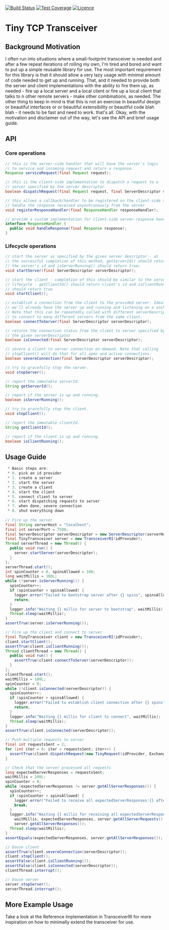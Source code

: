 [![Build Status](https://img.shields.io/travis/gsharma/tiny-transceiver/master.svg)](https://travis-ci.org/gsharma/tiny-transceiver)
[![Test Coverage](https://img.shields.io/codecov/c/github/gsharma/tiny-transceiver/master.svg)](https://codecov.io/github/gsharma/tiny-transceiver?branch=master)
[![Licence](https://img.shields.io/hexpm/l/plug.svg)](https://github.com/gsharma/tiny-transceiver/blob/master/LICENSE)

# Tiny TCP Transceiver

## Background Motivation
I often run into situations where a small-footprint transceiver is needed and after a few repeat iterations of rolling my own, I'm tired and bored and want to put up a simple reusable library for use. The most important requirement for this library is that it should allow a very lazy usage with minimal amount of code needed to get up and running. That, and it needed to provide both the server and client implementations with the ability to fire them up, as needed - fire up a local server and a local client or fire up a local client that talks to n other remote servers - make other combinations, as needed. The other thing to keep in mind is that this is not an exercise in beautiful design or beautiful interfaces or or beautiful extensibility or beautiful code blah blah - it needs to be fast and need to work. that's all. Okay, with the motivation and disclaimer out of the way, let's see the API and brief usage guide. 


## API
 
### Core operations
```java
// this is the server-side handler that will have the server's logic
// to service and incoming request and return a response.
Response serviceRequest(final Request request);

// this is the client-side implementation to dispatch a request to a
// server specified by the server descriptor
boolean dispatchRequest(final Request request, final ServerDescriptor server);

// this allows a callback/handler to be registered on the client-side to
// handle the response received asynchronously from the server
void registerResponseHandler(final ResponseHandler responseHandler);

// provide a custom implementation for client-side server-response handling
interface ResponseHandler {
  public void handleResponse(final Response response);
}
```

### Lifecycle operations
```java
// start the server as specified by the given server descriptor - at
// the successful completion of this method, getServerId() should return 
// the server's id and isServerRunning() should return true;
void startServer(final ServerDescriptor serverDescriptor);

// start the client - completion of this should be similar to the server
// lifecycle - getClientId() should return client's id and isClientRunning()
// should return true
void startClient();

// establish a connection from the client to the provided server. Ideally,
// we'll already have the server up and running and listening on a socket.
// Note that this can be repeatedly called with different serverDescriptors
// to connect to many different servers from the same client.
boolean connectToServer(final ServerDescriptor serverDescriptor);

// returns the connection status from the client to server specified by
// the given serverDescriptor
boolean isConnected(final ServerDescriptor serverDescriptor);

// severe a client to server connection on-demand. Note that calling
// stopClient() will do that for all open and active connections.
boolean severeConnection(final ServerDescriptor serverDescriptor);

// try to gracefully stop the server.
void stopServer();

// report the immutable serverId.
String getServerId();

// report if the server is up and running.
boolean isServerRunning();

// try to gracefully stop the client.
void stopClient();

// report the immutable clientId.
String getClientId();

// report if the client is up and running.
boolean isClientRunning();
```
 
 
## Usage Guide
```java
 * Basic steps are:
 * 0. pick an id provider
 * 1. create a server
 * 2. start the server
 * 3. create a client
 * 4. start the client
 * 5. connect client to server
 * 6. start dispatching requests to server
 * 7. when done, severe connection
 * 8. shut everything down
 
// Fire up the server
final String serverHost = "localhost";
final int serverPort = 7500;
final ServerDescriptor serverDescriptor = new ServerDescriptor(serverHost, serverPort, false);
final TinyTransceiver server = new TransceiverRI(idProvider);
Thread serverThread = new Thread() {
  public void run() {
    server.startServer(serverDescriptor);
  }
};
serverThread.start();
int spinCounter = 0, spinsAllowed = 100;
long waitMillis = 100L;
while (!server.isServerRunning()) {
  spinCounter++;
  if (spinCounter > spinsAllowed) {
    logger.error("Failed to bootstrap server after {} spins", spinsAllowed);
    return;
  }
  logger.info("Waiting {} millis for server to bootstrap", waitMillis);
  Thread.sleep(waitMillis);
}
assertTrue(server.isServerRunning());

// Fire up the client and connect to server
final TinyTransceiver client = new TransceiverRI(idProvider);
client.startClient();
assertTrue(client.isClientRunning());
Thread clientThread = new Thread() {
  public void run() {
    assertTrue(client.connectToServer(serverDescriptor));
  }
};
clientThread.start();
waitMillis = 100L;
spinCounter = 0;
while (!client.isConnected(serverDescriptor)) {
  spinCounter++;
  if (spinCounter > spinsAllowed) {
    logger.error("Failed to establish client connection after {} spins", spinsAllowed);
    return;
  }
  logger.info("Waiting {} millis for client to connect", waitMillis);
  Thread.sleep(waitMillis);
}
assertTrue(client.isConnected(serverDescriptor));

// Push multiple requests to server
final int requestsSent = 2;
for (int iter = 0; iter < requestsSent; iter++) {
  assertTrue(client.dispatchRequest(new TinyRequest(idProvider, ExchangeType.NORMAL), serverDescriptor));
}

// Check that the server processed all requests
long expectedServerResponses = requestsSent;
waitMillis = 200L;
spinCounter = 0;
while (expectedServerResponses != server.getAllServerResponses()) {
  spinCounter++;
  if (spinCounter > spinsAllowed) {
    logger.error("Failed to receive all expectedServerResponses:{} after {} spins", expectedServerResponses, spinsAllowed);
    break;
  }
  logger.info("Waiting {} millis for receiving all expectedServerResponses:{}, serverReceived:{}, serverResponses:{}",
    waitMillis, expectedServerResponses, server.getAllServerRequests(),
    server.getAllServerResponses());
  Thread.sleep(waitMillis);
}
assertEquals(expectedServerResponses, server.getAllServerResponses());

// Douse client
assertTrue(client.severeConnection(serverDescriptor));
client.stopClient();
assertFalse(client.isClientRunning());
assertFalse(client.isConnected(serverDescriptor));
clientThread.interrupt();

// Douse server
server.stopServer();
serverThread.interrupt();
```

## More Example Usage
Take a look at the Reference Implementation in TransceiverRI for more inspiration on how to minimally extend the transceiver for use.
